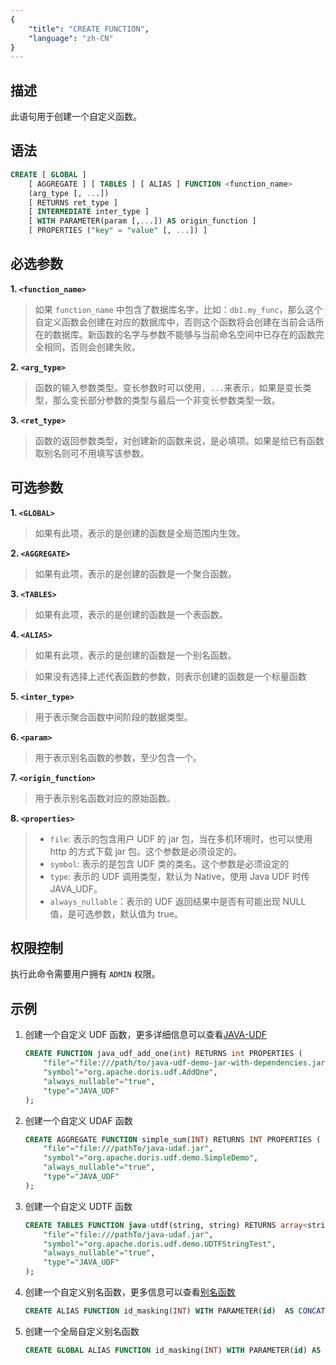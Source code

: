 ```yaml
---
{
    "title": "CREATE FUNCTION",
    "language": "zh-CN"
}
---
```


<!--
Licensed to the Apache Software Foundation (ASF) under one
or more contributor license agreements.  See the NOTICE file
distributed with this work for additional information
regarding copyright ownership.  The ASF licenses this file
to you under the Apache License, Version 2.0 (the
"License"); you may not use this file except in compliance
with the License.  You may obtain a copy of the License at

  http://www.apache.org/licenses/LICENSE-2.0

Unless required by applicable law or agreed to in writing,
software distributed under the License is distributed on an
"AS IS" BASIS, WITHOUT WARRANTIES OR CONDITIONS OF ANY
KIND, either express or implied.  See the License for the
specific language governing permissions and limitations
under the License.
-->



## 描述

此语句用于创建一个自定义函数。

## 语法

```sql
CREATE [ GLOBAL ] 
    [ AGGREGATE ] [ TABLES ] [ ALIAS ] FUNCTION <function_name>
    (arg_type [, ...])
    [ RETURNS ret_type ]
    [ INTERMEDIATE inter_type ]
    [ WITH PARAMETER(param [,...]) AS origin_function ]
    [ PROPERTIES ("key" = "value" [, ...]) ]
```

## 必选参数

**1. `<function_name>`**

> 如果 `function_name` 中包含了数据库名字，比如：`db1.my_func`，那么这个自定义函数会创建在对应的数据库中，否则这个函数将会创建在当前会话所在的数据库。新函数的名字与参数不能够与当前命名空间中已存在的函数完全相同，否则会创建失败。

**2. `<arg_type>`**

> 函数的输入参数类型。变长参数时可以使用`, ...`来表示，如果是变长类型，那么变长部分参数的类型与最后一个非变长参数类型一致。

**3. `<ret_type>`**

> 函数的返回参数类型，对创建新的函数来说，是必填项。如果是给已有函数取别名则可不用填写该参数。

## 可选参数

**1. `<GLOBAL>`**

> 如果有此项，表示的是创建的函数是全局范围内生效。

**2. `<AGGREGATE>`**

> 如果有此项，表示的是创建的函数是一个聚合函数。

**3. `<TABLES>`**

> 如果有此项，表示的是创建的函数是一个表函数。

**4. `<ALIAS>`**

> 如果有此项，表示的是创建的函数是一个别名函数。

> 如果没有选择上述代表函数的参数，则表示创建的函数是一个标量函数

**5. `<inter_type>`**

> 用于表示聚合函数中间阶段的数据类型。

**6. `<param>`**

> 用于表示别名函数的参数，至少包含一个。

**7. `<origin_function>`**

> 用于表示别名函数对应的原始函数。

**8. `<properties>`**

> - `file`: 表示的包含用户 UDF 的 jar 包，当在多机环境时，也可以使用 http 的方式下载 jar 包。这个参数是必须设定的。
> - `symbol`: 表示的是包含 UDF 类的类名。这个参数是必须设定的
> - `type`: 表示的 UDF 调用类型，默认为 Native，使用 Java UDF 时传 JAVA_UDF。
> - `always_nullable`：表示的 UDF 返回结果中是否有可能出现 NULL 值，是可选参数，默认值为 true。

## 权限控制

执行此命令需要用户拥有 `ADMIN` 权限。

## 示例

1. 创建一个自定义 UDF 函数，更多详细信息可以查看[JAVA-UDF](../../../query-data/udf/java-user-defined-function)

    ```sql
    CREATE FUNCTION java_udf_add_one(int) RETURNS int PROPERTIES (
        "file"="file:///path/to/java-udf-demo-jar-with-dependencies.jar",
        "symbol"="org.apache.doris.udf.AddOne",
        "always_nullable"="true",
        "type"="JAVA_UDF"
    );
    ```

2. 创建一个自定义 UDAF 函数

    ```sql
    CREATE AGGREGATE FUNCTION simple_sum(INT) RETURNS INT PROPERTIES (
        "file"="file:///pathTo/java-udaf.jar",
        "symbol"="org.apache.doris.udf.demo.SimpleDemo",
        "always_nullable"="true",
        "type"="JAVA_UDF"
    );
    ```

3. 创建一个自定义 UDTF 函数

    ```sql
    CREATE TABLES FUNCTION java-utdf(string, string) RETURNS array<string> PROPERTIES (
        "file"="file:///pathTo/java-udaf.jar",
        "symbol"="org.apache.doris.udf.demo.UDTFStringTest",
        "always_nullable"="true",
        "type"="JAVA_UDF"
    );
    ```

4. 创建一个自定义别名函数，更多信息可以查看[别名函数](../../../query-data/udf/alias-function)

    ```sql
    CREATE ALIAS FUNCTION id_masking(INT) WITH PARAMETER(id)  AS CONCAT(LEFT(id, 3), '****', RIGHT(id, 4));
    ```

5. 创建一个全局自定义别名函数

    ```sql
    CREATE GLOBAL ALIAS FUNCTION id_masking(INT) WITH PARAMETER(id) AS CONCAT(LEFT(id, 3), '****', RIGHT(id, 4));
    ```